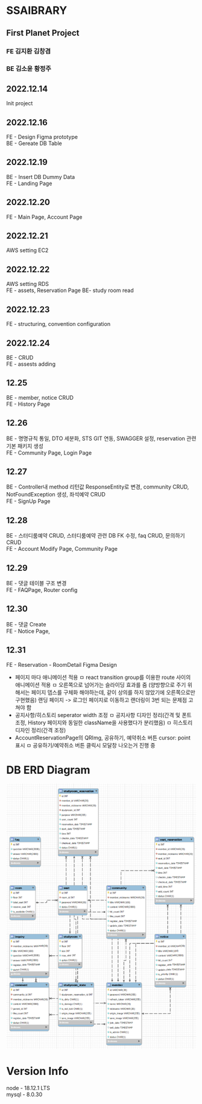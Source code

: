 ﻿# SSAIBRARY

## First Planet Project

### FE 김지환 김창겸

### BE 김소윤 황정주

## 2022.12.14

Init project

## 2022.12.16

FE - Design Figma prototype  
BE - Gereate DB Table

## 2022.12.19

BE - Insert DB Dummy Data  
FE - Landing Page

## 2022.12.20

FE - Main Page, Account Page

## 2022.12.21

AWS setting EC2

## 2022.12.22

AWS setting RDS  
FE - assets, Reservation Page
BE- study room read

## 2022.12.23

FE - structuring, convention configuration

## 2022.12.24

BE - CRUD  
FE - assests adding

## 12.25

BE - member, notice CRUD  
FE - History Page

## 12.26

BE - 명명규칙 통일, DTO 세분화, STS GIT 연동, SWAGGER 설정, reservation 관련 기본 패키지 생성  
FE - Community Page, Login Page

## 12.27

BE - Controller내 method 리턴값 ResponseEntity로 변경, community CRUD, NotFoundException 생성, 좌석예약 CRUD  
FE - SignUp Page

## 12.28

BE - 스터디룸예약 CRUD, 스터디룸예약 관련 DB FK 수정, faq CRUD, 문의하기 CRUD  
FE - Account Modify Page, Community Page

## 12.29

BE - 댓글 테이블 구조 변경  
FE - FAQPage, Router config

## 12.30

BE - 댓글 Create  
FE - Notice Page,

## 12.31

FE - Reservation - RoomDetail Figma Design
- 페이지 마다 애니메이션 적용
ㅁ react transition group를 이용한 route 사이의 애니메이션 적용
ㅁ 오른쪽으로 넘어가는 슬라이딩 효과를 줌
(양방향으로 주기 위해서는 페이지 뎁스를 구체화 해야하는데, 같이 상의를 하지 않았기에 오른쪽으로만 구현했음)
랜딩 페이지 -> 로그인 페이지로 이동하고 랜더링이 3번 되는 문제점 고쳐야 함
- 공지사항/히스토리 seperator width 조정
ㅁ 공지사항 디자인 정리(간격 및 폰트 조정, History 페이지와 동일한 className을 사용했다가 분리했음)
ㅁ 히스토리 디자인 정리(간격 조정)
- AccountReservationPage의 QRImg, 공유하기, 예약취소 버튼 cursor: point 표시
ㅁ 공유하기/예약취소 버튼 클릭시 모달창 나오는거 진행 중
# DB ERD Diagram

<img src = "./Files/Diagram.png">

# Version Info

node - 18.12.1 LTS  
mysql - 8.0.30
